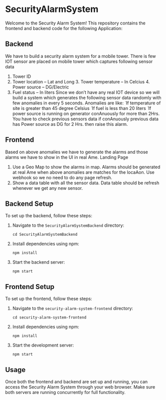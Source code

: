 # SecurityAlarmSystem

Welcome to the Security Alarm System! This repository contains the frontend and backend code for the following Application:

## Backend
We have to build a security alarm system for a mobile tower. There is few IOT sensor are placed on mobile tower which captures following sensor data
1. Tower ID
2. Tower location – Lat and Long 3. Tower temperature – In Celcius 4. Power source – DG/Electric
5. Fuel status – In liters
Since we don’t have any real IOT device so we will build a system which generates the following sensor data randomly with few anomalies in every 5 seconds.
Anomalies are like:
 ̈ If temperature of site is greater than 45 degree Celsius
 ̈ If fuel is less than 20 liters
 ̈ If power source is running on generator conAnuously for more than 2Hrs. You have to
check previous sensors data if conAnuously previous data has Power source as DG for 2 Hrs. then raise this alarm.

## Frontend
Based on above anomalies we have to generate the alarms and those alarms we have to show in the UI in real Ame.
Landing Page
1. Use a Geo Map to show the alarms in map. Alarms should be generated at real Ame
when above anomalies are matches for the locaAon. Use webhook so we no need to
do any page refresh.
2. Show a data table with all the sensor data. Data table should be refresh whenever we
get any new sensor.


## Backend Setup

To set up the backend, follow these steps:

1. Navigate to the `SecurityAlarmSystemBackend` directory:
    ```
    cd SecurityAlarmSystemBackend
    ```

2. Install dependencies using npm:
    ```
    npm install
    ```

3. Start the backend server:
    ```
    npm start
    ```

## Frontend Setup

To set up the frontend, follow these steps:

1. Navigate to the `security-alarm-system-frontend` directory:
    ```
    cd security-alarm-system-frontend
    ```

2. Install dependencies using npm:
    ```
    npm install
    ```

3. Start the development server:
    ```
    npm start
    ```

## Usage

Once both the frontend and backend are set up and running, you can access the Security Alarm System through your web browser. Make sure both servers are running concurrently for full functionality.


